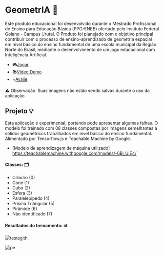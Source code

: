 # GeometrIA 🤖

Este produto educacional foi desenvolvido durante o Mestrado Profissional de Ensino para Educação Básica (PPG-ENEB) ofertado pelo Instituto Federal Goiano - Campus Urutaí. O Produto foi planejado com o objetivo principal contribuir com o processo de ensino-aprendizado de geometria espacial em nível básico do ensino fundamental de uma escola municipal da Região Norte do Brasil, mediante o desenvolvimento de um jogo educacional com Inteligência Artificial.

- 🎮[Jogar](https://claudianycs.github.io/GeometrIA/)
- 📚[Video Demo](https://youtu.be/kOFaPseyIMA)
- ⭐️[Avalie](https://forms.gle/dmcJr9FaLGis4xCw9)

⚠️ Observação: Suas imagens não estão sendo salvas durante o uso da aplicação.
## Projeto 💡

Esta aplicação é experimental, portando pode apresentar algumas falhas. O modelo foi treinado com 08 classes compostas por imagens semelhantes a sólidos geométricos trabalhados em nível básico do ensino fundamental. Alimentado por Tensorflow.js e Teachable Machine by Google.

- [Modelo de aprendizagem de máquina utilizado] https://teachablemachine.withgoogle.com/models/-6Bi_UlE4/

#### Classes: 🗂
 - Cilindro (0)
 - Cone (1)
 - Cubo (2)
 - Esfera (3)
 - Paralelepípedo (4)
 - Prisma Triângular (5)
 - Pirâmide (6)
 - Não identificado (7)

#### Resultados do treinamento: 📊
![testegith](https://user-images.githubusercontent.com/65419184/220518578-f5aafd2c-bae2-4c65-9068-6fd190b5bb25.png)

![pe](https://user-images.githubusercontent.com/65419184/209490155-663b37a4-9d9b-4c12-9837-783df1377565.png)
